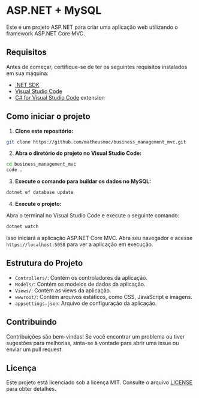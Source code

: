 # ASP.NET + MySQL

Este é um projeto ASP.NET para criar uma aplicação web utilizando o framework ASP.NET Core MVC.

## Requisitos

Antes de começar, certifique-se de ter os seguintes requisitos instalados em sua máquina:

- [.NET SDK](https://dotnet.microsoft.com/download)
- [Visual Studio Code](https://code.visualstudio.com/)
- [C# for Visual Studio Code](https://marketplace.visualstudio.com/items?itemName=ms-dotnettools.csharp) extension

## Como iniciar o projeto

1. **Clone este repositório:**

```bash
git clone https://github.com/matheusmoc/business_management_mvc.git
```

2. **Abra o diretório do projeto no Visual Studio Code:**

```bash
cd business_management_mvc
code .
```
3. **Execute o comando para buildar os dados no MySQL:**

```bash
dotnet ef database update
```

4. **Execute o projeto:**

Abra o terminal no Visual Studio Code e execute o seguinte comando:

```bash
dotnet watch
```

Isso iniciará a aplicação ASP.NET Core MVC. Abra seu navegador e acesse `https://localhost:5058` para ver a aplicação em execução.

## Estrutura do Projeto

- `Controllers/`: Contém os controladores da aplicação.
- `Models/`: Contém os modelos de dados da aplicação.
- `Views/`: Contém as views da aplicação.
- `wwwroot/`: Contém arquivos estáticos, como CSS, JavaScript e imagens.
- `appsettings.json`: Arquivo de configuração da aplicação.

## Contribuindo

Contribuições são bem-vindas! Se você encontrar um problema ou tiver sugestões para melhorias, sinta-se à vontade para abrir uma issue ou enviar um pull request.

## Licença

Este projeto está licenciado sob a licença MIT. Consulte o arquivo [LICENSE](LICENSE) para obter detalhes.
